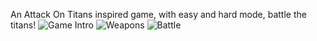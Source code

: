 An Attack On Titans inspired game, with easy and hard mode, battle the titans!
![Game Intro](https://github.com/user-attachments/assets/c711755f-302f-43eb-acda-9b633277562e)
![Weapons](https://github.com/user-attachments/assets/1660d730-9f54-4243-8942-a5d1100e4b87)
![Battle](https://github.com/user-attachments/assets/7b957a3f-d3ab-4817-81b2-5c8b21938f1f)
